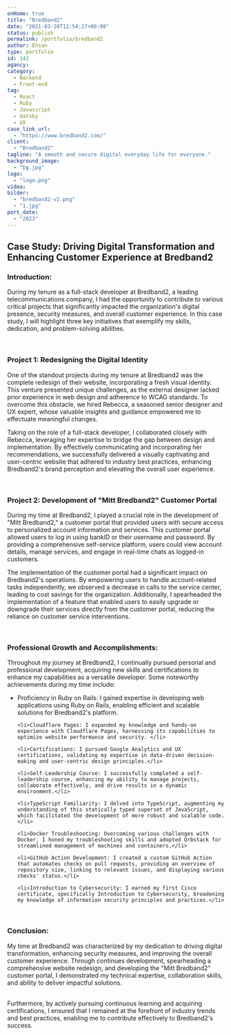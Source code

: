 ```yaml
---
onHome: true
title: "Bredband2"
date: "2021-03-28T12:54:27+00:00"
status: publish
permalink: /portfolio/bredband2
author: Ehsan
type: portfolio
id: 142
agancy:
category:
  - Backend
  - Front-end
tag:
  - React
  - Ruby
  - Javascript
  - Gatsby
  - UX
case_link_url:
  - "https://www.bredband2.com/"
client:
  - "Bredband2"
tagline: "A smooth and secure digital everyday life for everyone."
background_image:
  - "bg.jpg"
logo:
  - "logo.png"
video:
bilder:
  - "bredband2-v2.png"
  - "1.jpg"
port_date:
  - "2023"
---
```


<h2> Case Study: Driving Digital Transformation and Enhancing Customer Experience at Bredband2</h2>

<h3>Introduction: </h3>

<p>During my tenure as a full-stack developer at Bredband2, a leading telecommunications company, I had the opportunity to contribute to various critical projects that significantly impacted the organization's digital presence, security measures, and overall customer experience. In this case study, I will highlight three key initiatives that exemplify my skills, dedication, and problem-solving abilities. </p>

<br />
<h3>Project 1: Redesigning the Digital Identity </h3>

<p>One of the standout projects during my tenure at Bredband2 was the complete redesign of their website, incorporating a fresh visual identity. This venture presented unique challenges, as the external designer lacked prior experience in web design and adherence to WCAG standards. To overcome this obstacle, we hired Rebecca, a seasoned senior designer and UX expert, whose valuable insights and guidance empowered me to effectuate meaningful changes.</p>

<p>Taking on the role of a full-stack developer, I collaborated closely with Rebecca, leveraging her expertise to bridge the gap between design and implementation. By effectively communicating and incorporating her recommendations, we successfully delivered a visually captivating and user-centric website that adhered to industry best practices, enhancing Bredband2's brand perception and elevating the overall user experience.</p>

<br />
<h3> Project 2: Development of "Mitt Bredband2" Customer Portal </h3>

<p>During my time at Bredband2, I played a crucial role in the development of "Mitt Bredband2," a customer portal that provided users with secure access to personalized account information and services. This customer portal allowed users to log in using bankID or their username and password. By providing a comprehensive self-service platform, users could view account details, manage services, and engage in real-time chats as logged-in customers.</p>

<p>The implementation of the customer portal had a significant impact on Bredband2's operations. By empowering users to handle account-related tasks independently, we observed a decrease in calls to the service center, leading to cost savings for the organization. Additionally, I spearheaded the implementation of a feature that enabled users to easily upgrade or downgrade their services directly from the customer portal, reducing the reliance on customer service interventions.</p>

<br />
<h3>Professional Growth and Accomplishments:</h3>

<p> Throughout my journey at Bredband2, I continually pursued personal and professional development, acquiring new skills and certifications to enhance my capabilities as a versatile developer. Some noteworthy achievements during my time include:</p>

<ul>
    <li>Proficiency in Ruby on Rails: I gained expertise in developing web applications using Ruby on Rails, enabling efficient and scalable solutions for Bredband2's platform.</li>

    <li>Cloudflare Pages: I expanded my knowledge and hands-on experience with Cloudflare Pages, harnessing its capabilities to optimize website performance and security. </li>

    <li>Certifications: I pursued Google Analytics and UX certifications, validating my expertise in data-driven decision-making and user-centric design principles.</li>

    <li>Self-Leadership Course: I successfully completed a self-leadership course, enhancing my ability to manage projects, collaborate effectively, and drive results in a dynamic environment.</li>

    <li>TypeScript Familiarity: I delved into TypeScript, augmenting my understanding of this statically typed superset of JavaScript, which facilitated the development of more robust and scalable code.</li>

    <li>Docker Troubleshooting: Overcoming various challenges with Docker, I honed my troubleshooting skills and adopted Orbstack for streamlined management of machines and containers.</li>

    <li>GitHub Action Development: I created a custom GitHub Action that automates checks on pull requests, providing an overview of repository size, linking to relevant issues, and displaying various checks' status.</li>

    <li>Introduction to Cybersecurity: I earned my first Cisco certificate, specifically Introduction to Cybersecurity, broadening my knowledge of information security principles and practices.</li>

</ul>
<br />
<h3>Conclusion:</h3>

<p>
My time at Bredband2 was characterized by my dedication to driving digital transformation, enhancing security measures, and improving the overall customer experience. Through continues development, spearheading a comprehensive website redesign, and developing the "Mitt Bredband2" customer portal, I demonstrated my technical expertise, collaboration skills, and ability to deliver impactful solutions.<br /><br />

Furthermore, by actively pursuing continuous learning and acquiring certifications, I ensured that I remained at the forefront of industry trends and best practices, enabling me to contribute effectively to Bredband2's success.</p>
